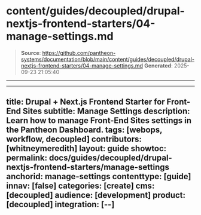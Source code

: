 # content/guides/decoupled/drupal-nextjs-frontend-starters/04-manage-settings.md

> **Source**: https://github.com/pantheon-systems/documentation/blob/main/content/guides/decoupled/drupal-nextjs-frontend-starters/04-manage-settings.md
> **Generated**: 2025-09-23 21:05:40

---

---
title: Drupal + Next.js Frontend Starter for Front-End Sites
subtitle: Manage Settings
description: Learn how to manage Front-End Sites settings in the Pantheon Dashboard.
tags: [webops, workflow, decoupled]
contributors: [whitneymeredith]
layout: guide
showtoc:
permalink: docs/guides/decoupled/drupal-nextjs-frontend-starters/manage-settings
anchorid: manage-settings
contenttype: [guide]
innav: [false]
categories: [create]
cms: [decoupled]
audience: [development]
product: [decoupled]
integration: [--]
---

<Partial file="decoupled-manage-settings.md" />